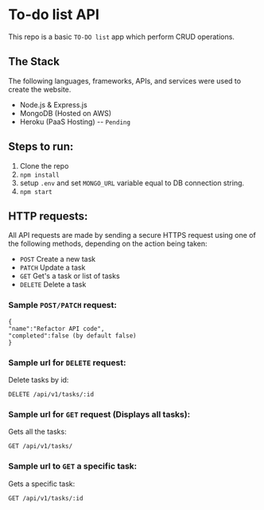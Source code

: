 # To-do list API

This repo is a basic `TO-DO list` app which perform CRUD operations.

## The Stack

The following languages, frameworks, APIs, and services were used to create the website.

- Node.js & Express.js
- MongoDB (Hosted on AWS)
- Heroku (PaaS Hosting) -- `Pending`

## Steps to run:
1. Clone the repo
3. `npm install`
4. setup `.env` and set `MONGO_URL` variable equal to DB connection string.
5. `npm start`

## HTTP requests:

All API requests are made by sending a secure HTTPS request using one of the following methods, depending on the action being taken:

- `POST` Create a new task
- `PATCH` Update a task
- `GET` Get's a task or list of tasks
- `DELETE` Delete a task


### Sample `POST/PATCH` request:
```
{
"name":"Refactor API code",
"completed":false (by default false)
}
```
### Sample url for `DELETE` request:
Delete tasks by id:
```
DELETE /api/v1/tasks/:id
```
### Sample url for `GET` request (Displays all tasks):
Gets all the tasks:
```
GET /api/v1/tasks/
```
### Sample url to `GET` a specific task:
Gets a specific task:
```
GET /api/v1/tasks/:id
```